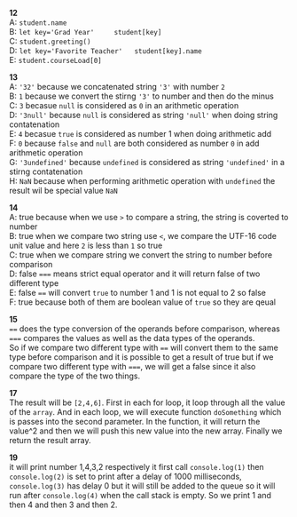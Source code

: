 **12**  
A: `student.name`  
B: `let key='Grad Year'    
    student[key]`  
C: `student.greeting()`  
D: `let key='Favorite Teacher'  
    student[key].name`  
E: `student.courseLoad[0]`  

**13**  
A: `'32'` because we concatenated string `'3'` with number `2`  
B: `1` because we convert the stirng `'3'` to number and then do the minus  
C: `3` becasue `null` is considered as `0` in an arithmetic operation  
D: `'3null'` because `null` is considered as string `'null'` when doing string contatenation   
E: `4` becasue `true` is considered as number 1 when doing arithmetic add  
F: `0` because `false` and `null` are both considered as number `0` in add arithmetic operation  
G: `'3undefined'` because `undefined` is considered as string `'undefined'` in a stirng contatenation  
H: `NaN` because when performing arithmetic operation with `undefined` the result wil be special value `NaN`  

**14**  
A: true because when we use `>` to compare a string, the string is coverted to number   
B: true   when we compare two string use `<`, we compare the UTF-16 code unit value and here `2` is less than `1` so true   
C: true  when we compare string we convert the string to number before comparison   
D: false `===` means strict equal operator and it will return false of two different type  
E: false `==` will convert `true` to number 1 and 1 is not equal to 2 so false   
F: true because both of them are boolean value of `true` so they are qeual  

**15**  
 `==` does the type conversion of the operands before comparison, whereas `===` compares the values as well as the data types of the operands.  
 So if we compare two different type with `==` will convert them to the same type before comparison and it is possible to get a result of true 
 but if we compare two different type with `===`, we will get a false since it also compare the type of the two things. 

**17**  
The result will be `[2,4,6]`. First in each for loop, it loop through all the value of the `array`. And in each loop, we will execute function `doSomething` which is passes into the second parameter. In the function, it will return the value^2 and then we will push this new value into the new array. Finally we return the result array. 

**19**  
it will print number 1,4,3,2 respectively
it first call `console.log(1)` then `console.log(2)` is set to print after a delay of 1000 milliseconds, `console.log(3)` has delay 0 but it will still be added to the queue so it will run after `console.log(4)` when the call stack is empty. So we print 1 and then 4 and then 3 and then 2.


